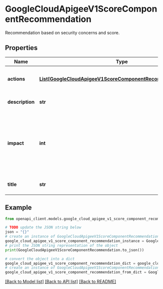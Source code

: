 # GoogleCloudApigeeV1ScoreComponentRecommendation

Recommendation based on security concerns and score.

## Properties

Name | Type | Description | Notes
------------ | ------------- | ------------- | -------------
**actions** | [**List[GoogleCloudApigeeV1ScoreComponentRecommendationAction]**](GoogleCloudApigeeV1ScoreComponentRecommendationAction.md) | Actions for the recommendation to improve the security score. | [optional] 
**description** | **str** | Description of the recommendation. | [optional] 
**impact** | **int** | Potential impact of this recommendation on the overall score. This denotes how important this recommendation is to improve the score. | [optional] 
**title** | **str** | Title represents recommendation title. | [optional] 

## Example

```python
from openapi_client.models.google_cloud_apigee_v1_score_component_recommendation import GoogleCloudApigeeV1ScoreComponentRecommendation

# TODO update the JSON string below
json = "{}"
# create an instance of GoogleCloudApigeeV1ScoreComponentRecommendation from a JSON string
google_cloud_apigee_v1_score_component_recommendation_instance = GoogleCloudApigeeV1ScoreComponentRecommendation.from_json(json)
# print the JSON string representation of the object
print(GoogleCloudApigeeV1ScoreComponentRecommendation.to_json())

# convert the object into a dict
google_cloud_apigee_v1_score_component_recommendation_dict = google_cloud_apigee_v1_score_component_recommendation_instance.to_dict()
# create an instance of GoogleCloudApigeeV1ScoreComponentRecommendation from a dict
google_cloud_apigee_v1_score_component_recommendation_from_dict = GoogleCloudApigeeV1ScoreComponentRecommendation.from_dict(google_cloud_apigee_v1_score_component_recommendation_dict)
```
[[Back to Model list]](../README.md#documentation-for-models) [[Back to API list]](../README.md#documentation-for-api-endpoints) [[Back to README]](../README.md)


